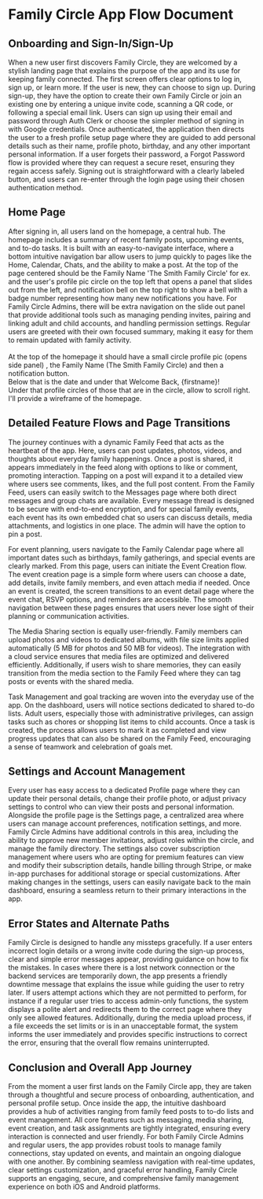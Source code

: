 # Family Circle App Flow Document

## Onboarding and Sign-In/Sign-Up

When a new user first discovers Family Circle, they are welcomed by a stylish landing page that explains the purpose of the app and its use for keeping family connected. The first screen offers clear options to log in, sign up, or learn more. If the user is new, they can choose to sign up. During sign-up, they have the option to create their own Family Circle or join an existing one by entering a unique invite code, scanning a QR code, or following a special email link. Users can sign up using their email and password through Auth Clerk or choose the simpler method of signing in with Google credentials. Once authenticated, the application then directs the user to a fresh profile setup page where they are guided to add personal details such as their name, profile photo, birthday, and any other important personal information. If a user forgets their password, a Forgot Password flow is provided where they can request a secure reset, ensuring they regain access safely. Signing out is straightforward with a clearly labeled button, and users can re-enter through the login page using their chosen authentication method.

## Home Page

After signing in, all users land on the homepage, a central hub. The homepage includes a summary of recent family posts, upcoming events, and to-do tasks. It is built with an easy-to-navigate interface, where a bottom intuitive navigation bar allow users to jump quickly to pages like the Home, Calendar, Chats, and the ability to make a post. At the top of the page centered should be the Family Name 'The Smith Family Circle' for ex. and the user's profile pic circle on the top left that opens a panel that slides out from the left, and notification bell on the top right to show a bell with a badge number representing how many new notifications you have. For Family Circle Admins, there will be extra navigation on the slide out panel that provide additional tools such as managing pending invites, pairing and linking adult and child accounts, and handling permission settings. Regular users are greeted with their own focused summary, making it easy for them to remain updated with family activity.\
\
At the top of the homepage it should have a small circle profile pic (opens side panel) , the Family Name (The Smith Family Circle) and then a notification button.\
Below that is the date and under that Welcome Back, {firstname}!\
Under that profile circles of those that are in the circle, allow to scroll right. I'll provide a wireframe of the homepage.

## Detailed Feature Flows and Page Transitions

The journey continues with a dynamic Family Feed that acts as the heartbeat of the app. Here, users can post updates, photos, videos, and thoughts about everyday family happenings. Once a post is shared, it appears immediately in the feed along with options to like or comment, promoting interaction. Tapping on a post will expand it to a detailed view where users see comments, likes, and the full post content. From the Family Feed, users can easily switch to the Messages page where both direct messages and group chats are available. Every message thread is designed to be secure with end-to-end encryption, and for special family events, each event has its own embedded chat so users can discuss details, media attachments, and logistics in one place. The admin will have the option to pin a post.

For event planning, users navigate to the Family Calendar page where all important dates such as birthdays, family gatherings, and special events are clearly marked. From this page, users can initiate the Event Creation flow. The event creation page is a simple form where users can choose a date, add details, invite family members, and even attach media if needed. Once an event is created, the screen transitions to an event detail page where the event chat, RSVP options, and reminders are accessible. The smooth navigation between these pages ensures that users never lose sight of their planning or communication activities.

The Media Sharing section is equally user-friendly. Family members can upload photos and videos to dedicated albums, with file size limits applied automatically (5 MB for photos and 50 MB for videos). The integration with a cloud service ensures that media files are optimized and delivered efficiently. Additionally, if users wish to share memories, they can easily transition from the media section to the Family Feed where they can tag posts or events with the shared media.

Task Management and goal tracking are woven into the everyday use of the app. On the dashboard, users will notice sections dedicated to shared to-do lists. Adult users, especially those with administrative privileges, can assign tasks such as chores or shopping list items to child accounts. Once a task is created, the process allows users to mark it as completed and view progress updates that can also be shared on the Family Feed, encouraging a sense of teamwork and celebration of goals met.

## Settings and Account Management

Every user has easy access to a dedicated Profile page where they can update their personal details, change their profile photo, or adjust privacy settings to control who can view their posts and personal information. Alongside the profile page is the Settings page, a centralized area where users can manage account preferences, notification settings, and more. Family Circle Admins have additional controls in this area, including the ability to approve new member invitations, adjust roles within the circle, and manage the family directory. The settings also cover subscription management where users who are opting for premium features can view and modify their subscription details, handle billing through Stripe, or make in-app purchases for additional storage or special customizations. After making changes in the settings, users can easily navigate back to the main dashboard, ensuring a seamless return to their primary interactions in the app.

## Error States and Alternate Paths

Family Circle is designed to handle any missteps gracefully. If a user enters incorrect login details or a wrong invite code during the sign-up process, clear and simple error messages appear, providing guidance on how to fix the mistakes. In cases where there is a lost network connection or the backend services are temporarily down, the app presents a friendly downtime message that explains the issue while guiding the user to retry later. If users attempt actions which they are not permitted to perform, for instance if a regular user tries to access admin-only functions, the system displays a polite alert and redirects them to the correct page where they only see allowed features. Additionally, during the media upload process, if a file exceeds the set limits or is in an unacceptable format, the system informs the user immediately and provides specific instructions to correct the error, ensuring that the overall flow remains uninterrupted.

## Conclusion and Overall App Journey

From the moment a user first lands on the Family Circle app, they are taken through a thoughtful and secure process of onboarding, authentication, and personal profile setup. Once inside the app, the intuitive dashboard provides a hub of activities ranging from family feed posts to to-do lists and event management. All core features such as messaging, media sharing, event creation, and task assignments are tightly integrated, ensuring every interaction is connected and user friendly. For both Family Circle Admins and regular users, the app provides robust tools to manage family connections, stay updated on events, and maintain an ongoing dialogue with one another. By combining seamless navigation with real-time updates, clear settings customization, and graceful error handling, Family Circle supports an engaging, secure, and comprehensive family management experience on both iOS and Android platforms.
